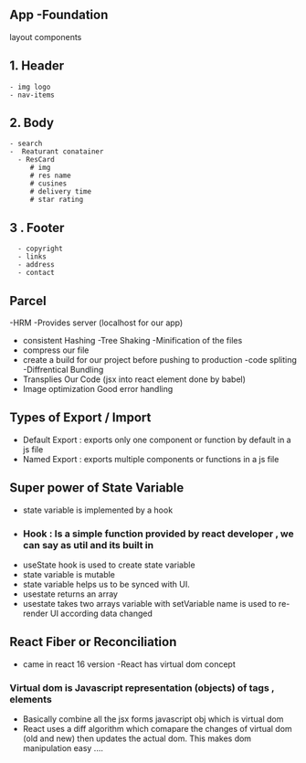 ## App -Foundation
 layout components
  ## 1. Header
    - img logo
    - nav-items

   ## 2. Body
    - search
    -  Reaturant conatainer
      - ResCard
         # img
         # res name 
         # cusines
         # delivery time
         # star rating
  ## 3 . Footer
      - copyright
      - links
      - address
      - contact     



## Parcel 
-HRM
-Provides server (localhost for our app)
- consistent Hashing
-Tree Shaking
-Minification of the files
- compress our file 
- create a build for our project before pushing to production
-code spliting
-Diffrentical Bundling 
- Transplies Our Code (jsx into react element done by babel)
- Image optimization
Good error handling

## Types of Export / Import
- Default Export : exports only one component or function by default in a js file
- Named Export : exports multiple components or functions in a js file

## Super power of State Variable
- state variable is implemented by a hook
- ### Hook : Is a simple function provided by react developer , we can say as util and its built in
- useState hook is used to create state variable
- state variable is mutable
- state variable helps us to be synced with UI.
- usestate returns an array 
- usestate takes two arrays variable with setVariable name is used to re-render UI according data changed

## React Fiber or Reconciliation
- came in react 16 version
-React has virtual dom concept 
### Virtual dom is Javascript representation (objects) of tags , elements
- Basically combine all the jsx forms javascript obj which is virtual dom 
- React uses a diff algorithm which comapare the changes of virtual dom (old and new)
  then updates the actual dom. This makes dom manipulation easy ....

